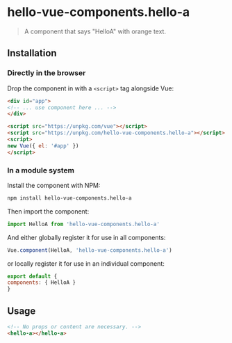 # hello-vue-components.hello-a

> A component that says "HelloA" with orange text.

## Installation

### Directly in the browser

Drop the component in with a `<script>` tag alongside Vue:

```html
<div id="app">
<!-- ... use component here ... -->
</div>

<script src="https://unpkg.com/vue"></script>
<script src="https://unpkg.com/hello-vue-components.hello-a"></script>
<script>
new Vue({ el: '#app' })
</script>
```

### In a module system

Install the component with NPM:

```bash
npm install hello-vue-components.hello-a
```

Then import the component:

```js
import HelloA from 'hello-vue-components.hello-a'
```

And either globally register it for use in all components:

```js
Vue.component(HelloA, 'hello-vue-components.hello-a')
```

or locally register it for use in an individual component:

```js
export default {
components: { HelloA }
}
```

## Usage

```html
<!-- No props or content are necessary. -->
<hello-a></hello-a>
```

